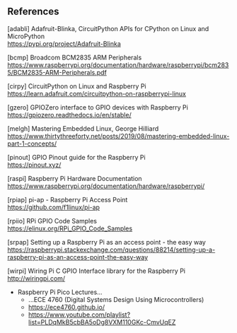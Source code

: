 ## References

[adabli] Adafruit-Blinka, CircuitPython APIs for CPython on Linux and MicroPython  
https://pypi.org/project/Adafruit-Blinka

[bcmp] Broadcom BCM2835 ARM Peripherals  
https://www.raspberrypi.org/documentation/hardware/raspberrypi/bcm2835/BCM2835-ARM-Peripherals.pdf

[cirpy] CircuitPython on Linux and Raspberry Pi  
https://learn.adafruit.com/circuitpython-on-raspberrypi-linux

[gzero] GPIOZero interface to GPIO devices with Raspberry Pi  
https://gpiozero.readthedocs.io/en/stable/

[melgh] Mastering Embedded Linux, George Hilliard  
<https://www.thirtythreeforty.net/posts/2019/08/mastering-embedded-linux-part-1-concepts/>

[pinout] GPIO Pinout guide for the Raspberry Pi  
https://pinout.xyz/

[raspi] Raspberry Pi Hardware Documentation  
https://www.raspberrypi.org/documentation/hardware/raspberrypi/

[rpiap] pi-ap - Raspberry Pi Access Point  
https://github.com/f1linux/pi-ap

[rpiio] RPi GPIO Code Samples  
https://elinux.org/RPi_GPIO_Code_Samples

[srpap] Setting up a Raspberry Pi as an access point - the easy way  
https://raspberrypi.stackexchange.com/questions/88214/setting-up-a-raspberry-pi-as-an-access-point-the-easy-way

[wirpi] Wiring Pi C GPIO Interface library for the Raspberry Pi  
http://wiringpi.com/

* Raspberry Pi Pico Lectures...
  - ...ECE 4760 (Digital Systems Design Using Microcontrollers)
  - <https://ece4760.github.io/>
  - <https://www.youtube.com/playlist?list=PLDqMkB5cbBA5oDg8VXM110GKc-CmvUqEZ>
